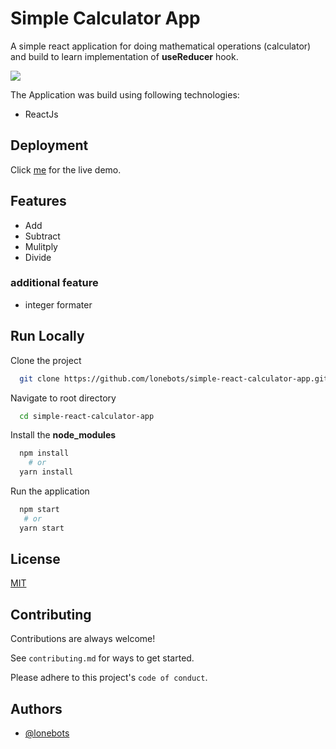 
# Simple Calculator App

A simple react application for doing mathematical operations (calculator) and build to learn 
implementation of **useReducer** hook.

<img src="https://github.com/lonebots/Simple-React-Calculator-App/blob/master/resource/simplecalculator.png" >


The Application was build using following technologies: 
- ReactJs


## Deployment

Click [me](https://lonebots.github.io/simple-react-calculator-app) for the live demo.
## Features

  - Add
  - Subtract
  - Mulitply
  - Divide
  
### additional feature
  - integer formater

## Run Locally

Clone the project

```bash
  git clone https://github.com/lonebots/simple-react-calculator-app.git
```

Navigate to root directory

```bash
  cd simple-react-calculator-app                 
```
Install the **node_modules**

```bash
  npm install 
    # or
  yarn install
```

Run the application

```bash
  npm start
   # or 
  yarn start
```


## License

[MIT](https://choosealicense.com/licenses/mit/)


## Contributing

Contributions are always welcome!

See `contributing.md` for ways to get started.

Please adhere to this project's `code of conduct`.


## Authors

- [@lonebots](https://www.github.com/lonebots)

